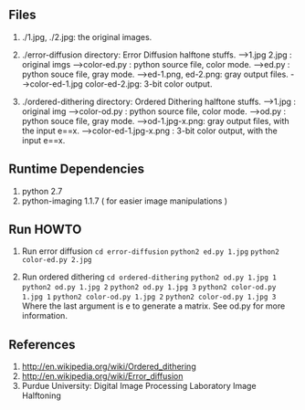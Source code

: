 ## Files 
  1. ./1.jpg, ./2.jpg: the original images.
  2. ./error-diffusion directory: Error Diffusion halftone stuffs.
          -->1.jpg 2.jpg :  original imgs
          -->color-ed.py : python source file, color mode.
          -->ed.py : python souce file, gray mode.
          -->ed-1.png, ed-2.png: gray output files.
          -->color-ed-1.jpg color-ed-2.jpg: 3-bit color output.

  3. ./ordered-dithering directory: Ordered Dithering halftone stuffs.
          -->1.jpg :  original img
          -->color-od.py : python source file, color mode.
          -->od.py : python souce file, gray mode.
          -->od-1.jpg-x.png: gray output files, with the input e==x.
          -->color-ed-1.jpg-x.png : 3-bit color output, with the input e==x.

## Runtime Dependencies
  1. python 2.7
  2. python-imaging 1.1.7 ( for easier image manipulations )


## Run HOWTO
  1. Run error diffusion
      `cd error-diffusion`
      `python2 ed.py 1.jpg`
      `python2 color-ed.py 2.jpg`

  2. Run ordered dithering
      `cd ordered-dithering`
      `python2 od.py 1.jpg 1`
      `python2 od.py 1.jpg 2`
      `python2 od.py 1.jpg 3`
      `python2 color-od.py 1.jpg 1`
      `python2 color-od.py 1.jpg 2`
      `python2 color-od.py 1.jpg 3`
    Where the last argument is e to generate a matrix. See od.py for more
    information.


## References
  1. http://en.wikipedia.org/wiki/Ordered_dithering
  2. http://en.wikipedia.org/wiki/Error_diffusion
  3. Purdue University: Digital Image Processing Laboratory Image Halftoning

